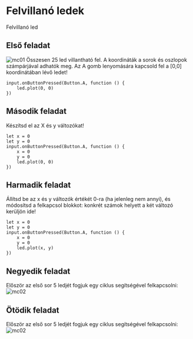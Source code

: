 # Felvillanó ledek
Felvillanó led

## Első feladat
![mc01](https://user-images.githubusercontent.com/40439488/127630823-d15a95d4-222e-4435-83ed-e26d66101e9d.png) 
Összesen 25 led villantható fel. 
A koordináták a sorok és oszlopok számpárjával adhatók meg. Az A gomb lenyomására kapcsold fel a [0,0] koordinátában lévő ledet!  
```blocks
input.onButtonPressed(Button.A, function () {
    led.plot(0, 0)	
})
```

## Második feladat
Készítsd el az X és y változókat!
```blocks
let x = 0
let y = 0
input.onButtonPressed(Button.A, function () {
    x = 0
    y = 0
    led.plot(0, 0)
})
```

## Harmadik feladat
Állítsd be az x és y változók értékét 0-ra (ha jelenleg nem annyi), és módosítsd a felkapcsol blokkot: konkrét számok helyett a két változó kerüljön ide!
```blocks
let x = 0
let y = 0
input.onButtonPressed(Button.A, function () {
    x = 0
    y = 0
    led.plot(x, y)
})
```

## Negyedik feladat
Először az első sor 5 ledjét fogjuk egy ciklus segítségével felkapcsolni:  ![mc02](https://user-images.githubusercontent.com/40439488/127650720-4a190641-667a-466c-ba75-d4f3a6b599b1.png)

## Ötödik feladat
Először az első sor 5 ledjét fogjuk egy ciklus segítségével felkapcsolni:  ![mc02](https://user-images.githubusercontent.com/40439488/127650720-4a190641-667a-466c-ba75-d4f3a6b599b1.png)
